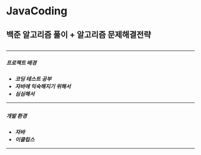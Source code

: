 # JavaCoding

<h2>백준 알고리즘 풀이 + 알고리즘 문제해결전략<h2> 
<hr>
  
<h5>프로젝트 배경<h5>
<ul>
  <li> 코딩 테스트 공부 </li>
  <li> 자바에 익숙해지기 위해서 </li>
  <li> 심심해서 </li> 
</ul>
<hr>
<h5>개발 환경<h5>
<ul>
  <li> 자바 </li>
  <li> 이클립스 </li> 
</ul>
<hr>

